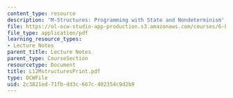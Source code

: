 ```yaml
---
content_type: resource
description: 'M-Structures: Programming with State and Nondeterminism'
file: https://ol-ocw-studio-app-production.s3.amazonaws.com/courses/6-827-multithreaded-parallelism-languages-and-compilers-fall-2002/2c3821ed71fbdd3c667c402354c9d2b9_L12MstructuresPrint.pdf
file_type: application/pdf
learning_resource_types:
- Lecture Notes
parent_title: Lecture Notes
parent_type: CourseSection
resourcetype: Document
title: L12MstructuresPrint.pdf
type: OCWFile
uid: 2c3821ed-71fb-dd3c-667c-402354c9d2b9
---
```

